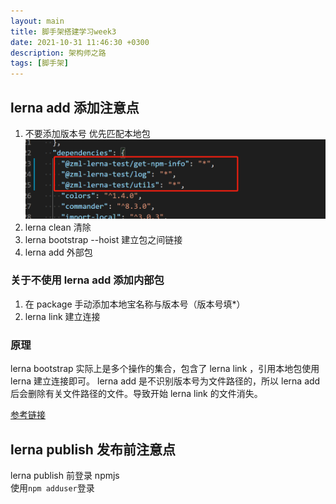 ```yaml
---
layout: main
title: 脚手架搭建学习week3
date: 2021-10-31 11:46:30 +0300
description: 架构师之路
tags: [脚手架]
---
```


## lerna add 添加注意点

1. 不要添加版本号 优先匹配本地包  
   ![lerna的add方法设置本地依赖图片](../assets/img/2021-10-31/lerna的add方法设置本地依赖图片.png "lerna的add方法设置本地依赖图片")
2. lerna clean 清除
3. lerna bootstrap --hoist 建立包之间链接
4. lerna add 外部包

### 关于不使用 lerna add 添加内部包

1. 在 package 手动添加本地宝名称与版本号（版本号填\*）
2. lerna link 建立连接

### 原理

lerna bootstrap 实际上是多个操作的集合，包含了 lerna link ，引用本地包使用 lerna 建立连接即可。
lerna add 是不识别版本号为文件路径的，所以 lerna add 后会删除有关文件路径的文件。导致开始 lerna link 的文件消失。

[参考链接](https://www.codenong.com/44491525/)

## lerna publish 发布前注意点

lerna publish 前登录 npmjs  
使用`npm adduser`登录
